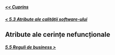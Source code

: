 ##### [<< Cuprins](../Cuprins.md)
##### [< 5.3 Atribute ale calității software-ului](5.3%20Atribute%20ale%20calității%20software-ului.md)
## Atribute ale cerințe nefuncționale
##### [5.5 Reguli de business >](5.5%20Reguli%20de%20business.md)
